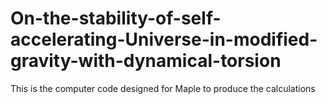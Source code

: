 # On-the-stability-of-self-accelerating-Universe-in-modified-gravity-with-dynamical-torsion
This is the computer code designed for Maple to produce the calculations
